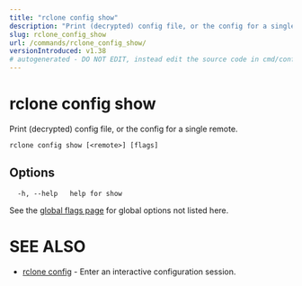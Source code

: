 ```yaml
---
title: "rclone config show"
description: "Print (decrypted) config file, or the config for a single remote."
slug: rclone_config_show
url: /commands/rclone_config_show/
versionIntroduced: v1.38
# autogenerated - DO NOT EDIT, instead edit the source code in cmd/config/show/ and as part of making a release run "make commanddocs"
---
```

# rclone config show

Print (decrypted) config file, or the config for a single remote.

```
rclone config show [<remote>] [flags]
```

## Options

```
  -h, --help   help for show
```


See the [global flags page](/flags/) for global options not listed here.

# SEE ALSO

* [rclone config](/commands/rclone_config/)	 - Enter an interactive configuration session.

